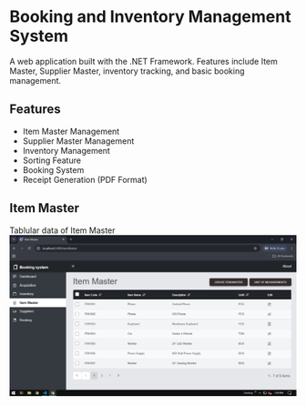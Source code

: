 # Booking and Inventory Management System

A web application built with the .NET Framework. Features include Item Master, Supplier Master, inventory tracking, and basic booking management.

## Features

- Item Master Management
- Supplier Master Management
- Inventory Management
- Sorting Feature
- Booking System
- Receipt Generation (PDF Format)

## Item Master

Tablular data of Item Master
![ItemMaster Table](Screenshots/Item%20Master%20Table.PNG)
